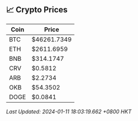 ## 📈 Crypto Prices

| Coin | Price |
| ---- | ----- |
| BTC | $46261.7349 |
| ETH | $2611.6959 |
| BNB | $314.1747 |
| CRV | $0.5812 |
| ARB | $2.2734 |
| OKB | $54.3502 |
| DOGE | $0.0841 |

_Last Updated: 2024-01-11 18:03:19.662 +0800 HKT_